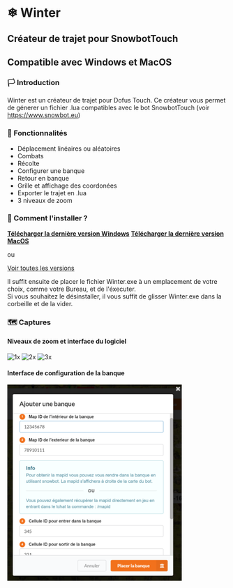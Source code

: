 # ❄ Winter
## Créateur de trajet pour SnowbotTouch
## Compatible avec Windows et MacOS

### 🏳 Introduction

Winter est un créateur de trajet pour Dofus Touch.
Ce créateur vous permet de génerer un fichier .lua compatibles avec le bot SnowbotTouch (voir https://www.snowbot.eu)

### 🏴 Fonctionnalités
- Déplacement linéaires ou aléatoires
- Combats
- Récolte
- Configurer une banque
- Retour en banque
- Grille et affichage des coordonées
- Exporter le trajet en .lua
- 3 niveaux de zoom

### 🏁 Comment l'installer ?
**[Télécharger la dernière version Windows](https://github.com/F4kir/winter-releases/releases/latest/download/Winter.exe)**
**[Télécharger la dernière version MacOS](https://github.com/F4kir/winter-releases/releases/latest/download/iWinter.app.zip)**


ou

[Voir toutes les versions](https://github.com/F4kir/winter-releases/releases/)  

Il suffit ensuite de placer le fichier Winter.exe à un emplacement de votre choix, comme votre Bureau, et de l'éxecuter.  
Si vous souhaitez le désinstaller, il vous suffit de glisser Winter.exe dans la corbeille et de la vider.

### 🗺 Captures

#### Niveaux de zoom et interface du logiciel
![1x](https://github.com/F4kir/winter-releases/raw/master/zoom%20min.png)
![2x](https://github.com/F4kir/winter-releases/raw/master/zoom%20mid.png)
![3x](https://github.com/F4kir/winter-releases/raw/master/zoom%20max.png)

#### Interface de configuration de la banque
<img src="https://github.com/F4kir/winter-releases/raw/master/bank-modal.png" data-canonical-src="https://github.com/F4kir/winter-releases/raw/master/bank-modal.png" width="400" />
